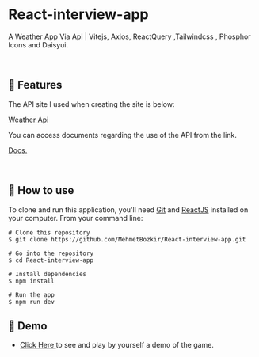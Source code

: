 # React-interview-app


A Weather App Via Api | Vitejs, Axios, ReactQuery ,Tailwindcss , Phosphor Icons and Daisyui.


<p align="center"> 

<br> 
  
  :wrench: Features 
  -----------------------

  
The API site I used when creating the site is below:

<a target="_blank" href="https://www.weatherapi.com/"> Weather Api </a>


You can access documents regarding the use of the API from the link.

<a target="_blank" href="https://www.weatherapi.com/docs/ "> Docs. </a>
  
<br> 
    
  
  ## :book: How to use
To clone and run this application, you'll need [Git](https://git-scm.com/downloads) and [ReactJS](https://reactjs.org/docs/getting-started.html) installed on your computer. From your command line:

```
# Clone this repository
$ git clone https://github.com/MehmetBozkir/React-interview-app.git

# Go into the repository
$ cd React-interview-app

# Install dependencies
$ npm install

# Run the app
$ npm run dev
```
## :link: Demo
  - <a target="_blank" href="https://react-weather-app-xx.netlify.app/"> Click Here </a> to see and play by yourself a demo of the game.

<br> 
